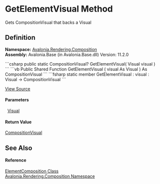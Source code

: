 # GetElementVisual Method


Gets CompositionVisual that backs a Visual



## Definition
**Namespace:** <a href="N_Avalonia_Rendering_Composition">Avalonia.Rendering.Composition</a>  
**Assembly:** Avalonia.Base (in Avalonia.Base.dll) Version: 11.2.0

<Tabs groupId="api-code-preview">
<TabItem value="csharp" label="C#">
```csharp
public static CompositionVisual? GetElementVisual(
	Visual visual
)
```
</TabItem>
<TabItem value="vb" label="VB">
```vb
Public Shared Function GetElementVisual ( 
	visual As Visual
) As CompositionVisual
```
</TabItem>
<TabItem value="fsharp" label="F#">
```fsharp
static member GetElementVisual : 
        visual : Visual -> CompositionVisual 
```
</TabItem>
</Tabs>



<a href="https://github.com/AvaloniaUI/Avalonia/tree/master/src/Avalonia.Base/Rendering/Composition/ElementCompositionPreview.cs#L16" title="View the source code">View Source</a>



#### Parameters
<dl><dt>  <a href="T_Avalonia_Visual">Visual</a></dt><dd /></dl>

#### Return Value
<a href="T_Avalonia_Rendering_Composition_CompositionVisual">CompositionVisual</a>  


## See Also


#### Reference
<a href="T_Avalonia_Rendering_Composition_ElementComposition">ElementComposition Class</a>  
<a href="N_Avalonia_Rendering_Composition">Avalonia.Rendering.Composition Namespace</a>  
